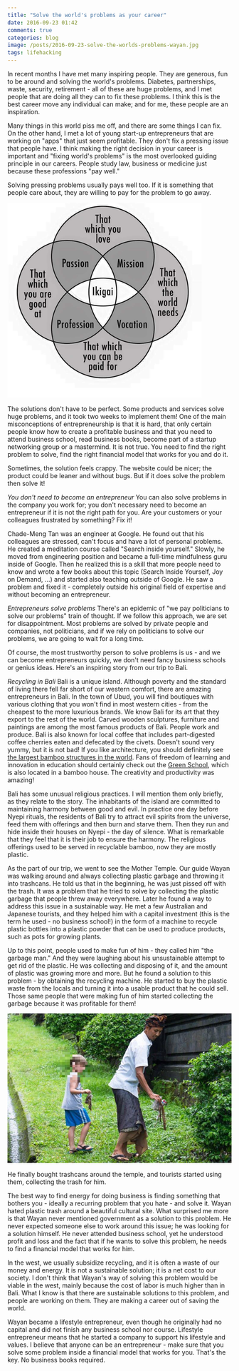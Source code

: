 ```yaml
---
title: "Solve the world's problems as your career"
date: 2016-09-23 01:42
comments: true
categories: blog
image: /posts/2016-09-23-solve-the-worlds-problems-wayan.jpg
tags: lifehacking
---
```


In recent months I have met many inspiring people. They are generous, fun to be around and solving the world's problems. Diabetes, partnerships, waste, security, retirement - all of these are huge problems, and I met people that are doing all they can to fix these problems. I think this is the best career move any individual can make; and for me, these people are an inspiration.

Many things in this world piss me off, and there are some things I can fix. On the other hand, I met a lot of young start-up entrepreneurs that are working on "apps" that just seem profitable. They don't fix a pressing issue that people have. I think making the right decision in your career is important and "fixing world's problems" is the most overlooked guiding principle in our careers. People study law, business or medicine just because these professions "pay well."

Solving pressing problems usually pays well too. If it is something that people care about, they are willing to pay for the problem to go away.

<img src="/images/posts/2016-09-23-solve-the-worlds-problems-career.png" alt="Ikigai"/>

The solutions don't have to be perfect. Some products and services solve huge problems, and it took two weeks to implement them! One of the main misconceptions of entrepreneurship is that it is hard, that only certain people know how to create a profitable business and that you need to attend business school, read business books, become part of a startup networking group or a mastermind. It is not true. You need to find the right problem to solve, find the right financial model that works for you and do it.

<!--more-->

Sometimes, the solution feels crappy. The website could be nicer; the product could be leaner and without bugs. But if it does solve the problem then solve it!

*You don't need to become an entrepreneur*
You can also solve problems in the company you work for; you don't necessary need to become an entrepreneur if it is not the right path for you. Are your customers or your colleagues frustrated by something? Fix it!

Chade-Meng Tan was an engineer at Google. He found out that his colleagues are stressed, can't focus and have a lot of personal problems. He created a meditation course called "Search inside yourself." Slowly, he moved from engineering position and became a full-time mindfulness guru inside of Google. Then he realized this is a skill that more people need to know and wrote a few books about this topic (Search Inside Yourself, Joy on Demand, ...) and started also teaching outside of Google. He saw a problem and fixed it - completely outside his original field of expertise and without becoming an entrepreneur.

*Entrepreneurs solve problems*
There's an epidemic of "we pay politicians to solve our problems" train of thought. If we follow this approach, we are set for disappointment. Most problems are solved by private people and companies, not politicians, and if we rely on politicians to solve our problems, we are going to wait for a long time.

Of course, the most trustworthy person to solve problems is us - and we can become entrepreneurs quickly, we don't need fancy business schools or genius ideas. Here's an inspiring story from our trip to Bali.

*Recycling in Bali*
Bali is a unique island. Although poverty and the standard of living there fell far short of our western comfort, there are amazing entrepreneurs in Bali. In the town of Ubud, you will find boutiques with various clothing that you won't find in most western cities - from the cheapest to the more luxurious brands. We know Bali for its art that they export to the rest of the world. Carved wooden sculptures, furniture and paintings are among the most famous products of Bali. People work and produce. Bali is also known for local coffee that includes part-digested coffee cherries eaten and defecated by the civets. Doesn't sound very yummy, but it is not bad! If you like architecture, you should definitely see [the largest bamboo structures in the world](https://www.youtube.com/watch?v=kK_UjBmHqQw). Fans of freedom of learning and innovation in education should certainly check out the [Green School](https://www.youtube.com/watch?v=HD4bpztESWw), which is also located in a bamboo house. The creativity and productivity was amazing!

Bali has some unusual religious practices. I will mention them only briefly, as they relate to the story. The inhabitants of the island are committed to maintaining harmony between good and evil. In practice one day before Nyepi rituals, the residents of Bali try to attract evil spirits from the universe, feed them with offerings and then burn and starve them. Then they run and hide inside their houses on Nyepi - the day of silence. What is remarkable that they feel that it is their job to ensure the harmony. The religious offerings used to be served in recyclable bamboo, now they are mostly plastic.

As the part of our trip, we went to see the Mother Temple. Our guide Wayan was walking around and always collecting plastic garbage and throwing it into trashcans. He told us that in the beginning, he was just pissed off with the trash. It was a problem that he tried to solve by collecting the plastic garbage that people threw away everywhere. Later he found a way to address this issue in a sustainable way. He met a few Australian and Japanese tourists, and they helped him with a capital investment (this is the term he used - no business school!) in the form of a machine to recycle plastic bottles into a plastic powder that can be used to produce products, such as pots for growing plants.

Up to this point, people used to make fun of him - they called him "the garbage man." And they were laughing about his unsustainable attempt to get rid of the plastic. He was collecting and disposing of it, and the amount of plastic was growing more and more. But he found a solution to this problem - by obtaining the recycling machine. He started to buy the plastic waste from the locals and turning it into a usable product that he could sell. Those same people that were making fun of him started collecting the garbage because it was profitable for them!

<img src="/images/posts/2016-09-23-solve-the-worlds-problems-wayan.jpg" alt="Wayan teaching a kid to collect trash"/>

He finally bought trashcans around the temple, and tourists started using them, collecting the trash for him.

The best way to find energy for doing business is finding something that bothers you - ideally a recurring problem that you hate - and solve it. Wayan hated plastic trash around a beautiful cultural site. What surprised me more is that Wayan never mentioned government as a solution to this problem. He never expected someone else to work around this issue; he was looking for a solution himself. He never attended business school, yet he understood profit and loss and the fact that if he wants to solve this problem, he needs to find a financial model that works for him.

In the west, we usually subsidize recycling, and it is often a waste of our money and energy. It is not a sustainable solution; it is a net cost to our society. I don't think that Wayan's way of solving this problem would be viable in the west, mainly because the cost of labor is much higher than in Bali. What I know is that there are sustainable solutions to this problem, and people are working on them. They are making a career out of saving the world.

Wayan became a lifestyle entrepreneur, even though he originally had no capital and did not finish any business school nor course. Lifestyle entrepreneur means that he started a company to support his lifestyle and values. I believe that anyone can be an entrepreneur - make sure that you solve some problem inside a financial model that works for you. That's the key. No business books required.
